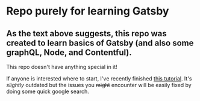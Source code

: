 <!--- ??? -->
# Repo purely for learning Gatsby

## As the text above suggests, this repo was created to learn basics of Gatsby (and also some graphQL, Node, and Contentful).
This repo doesn't have anything special in it! 

If anyone is interested where to start, I've recently finished [this tutorial](https://www.youtube.com/watch?v=8t0vNu2fCCM).
It's *slightly* outdated but the issues you ~~might~~ encounter will be easily fixed by doing some quick google search. 
<!--- ??? -->
